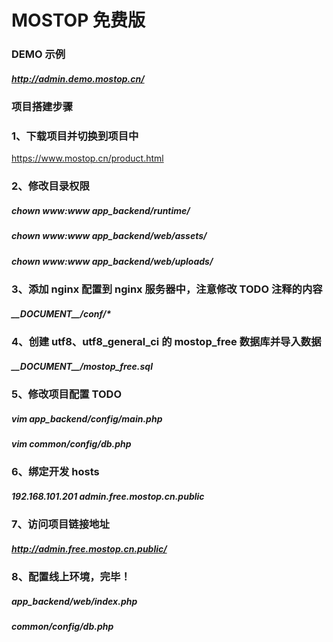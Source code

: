 # MOSTOP 免费版

### DEMO 示例
##### http://admin.demo.mostop.cn/

### 项目搭建步骤

### 1、下载项目并切换到项目中
https://www.mostop.cn/product.html

### 2、修改目录权限
##### chown www:www app_backend/runtime/
##### chown www:www app_backend/web/assets/
##### chown www:www app_backend/web/uploads/

### 3、添加 nginx 配置到 nginx 服务器中，注意修改 TODO 注释的内容
##### \_\_DOCUMENT\_\_/conf/*

### 4、创建 utf8、utf8_general_ci 的 mostop_free 数据库并导入数据
##### \_\_DOCUMENT\_\_/mostop_free.sql

### 5、修改项目配置 TODO
##### vim app_backend/config/main.php
##### vim common/config/db.php

### 6、绑定开发 hosts
##### 192.168.101.201 admin.free.mostop.cn.public

### 7、访问项目链接地址
##### http://admin.free.mostop.cn.public/

### 8、配置线上环境，完毕！
##### app_backend/web/index.php
##### common/config/db.php